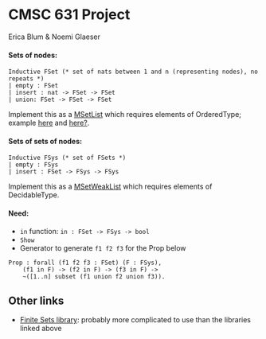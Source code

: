 # CMSC 631 Project

Erica Blum & Noemi Glaeser

#### Sets of nodes:
```
Inductive FSet (* set of nats between 1 and n (representing nodes), no repeats *)
| empty : FSet
| insert : nat -> FSet -> FSet
| union: FSet -> FSet -> FSet
```
Implement this as a [MSetList](https://coq.inria.fr/library/Coq.MSets.MSetList.html#) which requires elements of OrderedType; example [here](https://stackoverflow.com/questions/44793027/example-uses-of-msets-in-coq) and [here?](https://coq.github.io/doc/master/stdlib/Coq.Structures.OrderedTypeEx.html).

#### Sets of sets of nodes:
```
Inductive FSys (* set of FSets *)
| empty : FSys
| insert : FSet -> FSys -> FSys
```
Implement this as a [MSetWeakList](https://coq.inria.fr/library/Coq.MSets.MSetWeakList.html#) which requires elements of DecidableType.

#### Need:
- `in` function: `in : FSet -> FSys -> bool`
- `Show`
- Generator to generate `f1 f2 f3` for the Prop below

```
Prop : forall (f1 f2 f3 : FSet) (F : FSys),
    (f1 in F) -> (f2 in F) -> (f3 in F) ->
    ~([1..n] subset (f1 union f2 union f3)).
```

## Other links

- [Finite Sets library](https://coq.inria.fr/library/Coq.Sets.Finite_sets.html): probably more complicated to use than the libraries linked above
